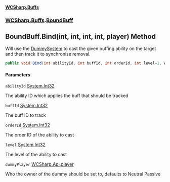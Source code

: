 #### [WCSharp.Buffs](README.md 'README')
### [WCSharp.Buffs](WCSharp.Buffs.md 'WCSharp.Buffs').[BoundBuff](WCSharp.Buffs.BoundBuff.md 'WCSharp.Buffs.BoundBuff')

## BoundBuff.Bind(int, int, int, int, player) Method

Will use the [DummySystem](../WCSharp.Dummies/WCSharp.Dummies.DummySystem.md 'WCSharp.Dummies.DummySystem') to cast the given buffing ability on the target and then track it to synchronise removal.

```csharp
public void Bind(int abilityId, int buffId, int orderId, int level=1, WCSharp.Api.player dummyPlayer=null);
```
#### Parameters

<a name='WCSharp.Buffs.BoundBuff.Bind(int,int,int,int,WCSharp.Api.player).abilityId'></a>

`abilityId` [System.Int32](https://docs.microsoft.com/en-us/dotnet/api/System.Int32 'System.Int32')

The ability ID which applies the buff that should be tracked

<a name='WCSharp.Buffs.BoundBuff.Bind(int,int,int,int,WCSharp.Api.player).buffId'></a>

`buffId` [System.Int32](https://docs.microsoft.com/en-us/dotnet/api/System.Int32 'System.Int32')

The buff ID to track

<a name='WCSharp.Buffs.BoundBuff.Bind(int,int,int,int,WCSharp.Api.player).orderId'></a>

`orderId` [System.Int32](https://docs.microsoft.com/en-us/dotnet/api/System.Int32 'System.Int32')

The order ID of the ability to cast

<a name='WCSharp.Buffs.BoundBuff.Bind(int,int,int,int,WCSharp.Api.player).level'></a>

`level` [System.Int32](https://docs.microsoft.com/en-us/dotnet/api/System.Int32 'System.Int32')

The level of the ability to cast

<a name='WCSharp.Buffs.BoundBuff.Bind(int,int,int,int,WCSharp.Api.player).dummyPlayer'></a>

`dummyPlayer` [WCSharp.Api.player](https://docs.microsoft.com/en-us/dotnet/api/WCSharp.Api.player 'WCSharp.Api.player')

Who the owner of the dummy should be set to, defaults to Neutral Passive